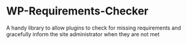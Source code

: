 # WP-Requirements-Checker
A handy library to allow plugins to check for missing requirements and gracefully inform the site administrator when they are not met
